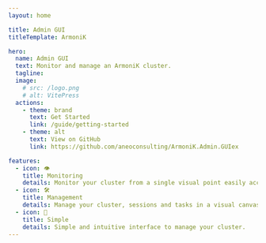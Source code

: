 ```yaml
---
layout: home

title: Admin GUI
titleTemplate: ArmoniK

hero:
  name: Admin GUI
  text: Monitor and manage an ArmoniK cluster.
  tagline: 
  image:
    # src: /logo.png
    # alt: VitePress
  actions:
    - theme: brand
      text: Get Started
      link: /guide/getting-started
    - theme: alt
      text: View on GitHub
      link: https://github.com/aneoconsulting/ArmoniK.Admin.GUIex

features:
  - icon: 👁
    title: Monitoring
    details: Monitor your cluster from a single visual point easily accessible.
  - icon: 🛠
    title: Management
    details: Manage your cluster, sessions and tasks in a visual canvas.
  - icon: 🖖
    title: Simple
    details: Simple and intuitive interface to manage your cluster.
---
```


<!-- 
- How to create his own client
  - Introduction
  - Proto files

do not put this in a guide. Create another section.
 -->
